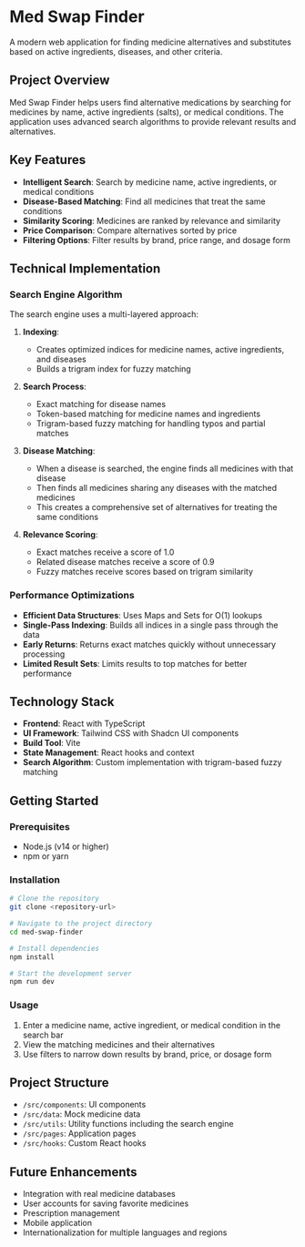 # Med Swap Finder

A modern web application for finding medicine alternatives and substitutes based on active ingredients, diseases, and other criteria.

## Project Overview

Med Swap Finder helps users find alternative medications by searching for medicines by name, active ingredients (salts), or medical conditions. The application uses advanced search algorithms to provide relevant results and alternatives.

## Key Features

- **Intelligent Search**: Search by medicine name, active ingredients, or medical conditions
- **Disease-Based Matching**: Find all medicines that treat the same conditions
- **Similarity Scoring**: Medicines are ranked by relevance and similarity
- **Price Comparison**: Compare alternatives sorted by price
- **Filtering Options**: Filter results by brand, price range, and dosage form

## Technical Implementation

### Search Engine Algorithm

The search engine uses a multi-layered approach:

1. **Indexing**:
   - Creates optimized indices for medicine names, active ingredients, and diseases
   - Builds a trigram index for fuzzy matching

2. **Search Process**:
   - Exact matching for disease names
   - Token-based matching for medicine names and ingredients
   - Trigram-based fuzzy matching for handling typos and partial matches

3. **Disease Matching**:
   - When a disease is searched, the engine finds all medicines with that disease
   - Then finds all medicines sharing any diseases with the matched medicines
   - This creates a comprehensive set of alternatives for treating the same conditions

4. **Relevance Scoring**:
   - Exact matches receive a score of 1.0
   - Related disease matches receive a score of 0.9
   - Fuzzy matches receive scores based on trigram similarity

### Performance Optimizations

- **Efficient Data Structures**: Uses Maps and Sets for O(1) lookups
- **Single-Pass Indexing**: Builds all indices in a single pass through the data
- **Early Returns**: Returns exact matches quickly without unnecessary processing
- **Limited Result Sets**: Limits results to top matches for better performance

## Technology Stack

- **Frontend**: React with TypeScript
- **UI Framework**: Tailwind CSS with Shadcn UI components
- **Build Tool**: Vite
- **State Management**: React hooks and context
- **Search Algorithm**: Custom implementation with trigram-based fuzzy matching

## Getting Started

### Prerequisites

- Node.js (v14 or higher)
- npm or yarn

### Installation

```bash
# Clone the repository
git clone <repository-url>

# Navigate to the project directory
cd med-swap-finder

# Install dependencies
npm install

# Start the development server
npm run dev
```

### Usage

1. Enter a medicine name, active ingredient, or medical condition in the search bar
2. View the matching medicines and their alternatives
3. Use filters to narrow down results by brand, price, or dosage form

## Project Structure

- `/src/components`: UI components
- `/src/data`: Mock medicine data
- `/src/utils`: Utility functions including the search engine
- `/src/pages`: Application pages
- `/src/hooks`: Custom React hooks

## Future Enhancements

- Integration with real medicine databases
- User accounts for saving favorite medicines
- Prescription management
- Mobile application
- Internationalization for multiple languages and regions
